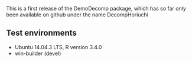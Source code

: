 This is a first release of the DemoDecomp package, which has so far only been available on github under the name DecompHoriuchi

## Test environments
* Ubuntu 14.04.3 LTS, R version 3.4.0
* win-builder (devel)
